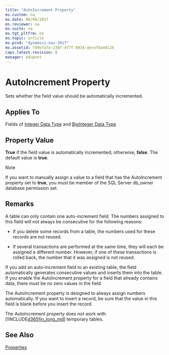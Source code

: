 ```yaml
---
title: "AutoIncrement Property"
ms.custom: na
ms.date: 06/09/2017
ms.reviewer: na
ms.suite: na
ms.tgt_pltfrm: na
ms.topic: article
ms.prod: "dynamics-nav-2017"
ms.assetid: 7d9e7a7a-238f-4f7f-8934-aecef8a44c24
caps.latest.revision: 8
manager: edupont
---
```

# AutoIncrement Property
Sets whether the field value should be automatically incremented.  
  
## Applies To  
 Fields of [Integer Data Type](../datatypes/devenv-integer-data-type.md) and [BigInteger Data Type](../datatypes/devenv-biginteger-data-type.md)  
  
## Property Value  
 **True** if the field value is automatically incremented; otherwise, **false**. The default value is **true**.  
  
> [!NOTE]  
>  If you want to manually assign a value to a field that has the AutoIncrement property set to **true**, you must be member of the SQL Server db\_owner database permission set.  
  
## Remarks  
 A table can only contain one auto-increment field. The numbers assigned to this field will not always be consecutive for the following reasons:  
  
-   If you delete some records from a table, the numbers used for these records are not reused.  
  
-   If several transactions are performed at the same time, they will each be assigned a different number. However, if one of these transactions is rolled back, the number that it was assigned is not reused.  
  
 If you add an auto-increment field to an existing table, the field automatically generates consecutive values and inserts them into the table. If you enable the AutoIncrement property for a field that already contains data, there must be no zero values in the field.  
  
 The AutoIncrement property is designed to always assign numbers automatically. If you want to insert a record, be sure that the value in this field is blank before you insert the record.  
  
 The AutoIncrement property does not work with [!INCLUDE[d365fin_long_md](../includes/d365fin_long_md.md)] temporary tables.  
  
## See Also  
 [Properties](devenv-properties.md)